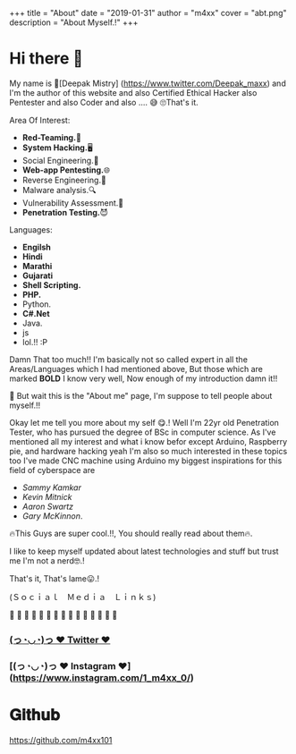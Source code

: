 +++
title = "About"
date = "2019-01-31"
author = "m4xx"
cover = "abt.png"
description = "About Myself.!"
+++

# Hi there  🔗

My name is 👤[Deepak Mistry] (https://www.twitter.com/Deepak_maxx) and I'm the author of this website and also Certified Ethical Hacker also Pentester and also Coder and also .... 😅  🙄That's it.

Area Of Interest:

- **Red-Teaming.**🛑
- **System Hacking.**🖥
- Social Engineering.🧸
- **Web-app Pentesting.**🌐
- Reverse Engineering.🔄
- Malware analysis.🔍
- Vulnerability Assessment.📝
- **Penetration Testing.**😈

Languages:

- **Engilsh**
- **Hindi**
- **Marathi**
- **Gujarati**
- **Shell Scripting.**
- **PHP.**
- Python.
- **C#.Net**
- Java.
- js
- lol.!! :P

Damn That too much!! I'm basically not so called expert in all the Areas/Languages which I had mentioned above, But those which are marked **BOLD** I know very well, Now enough of my introduction damn it!!

🤔 But wait this is the "About me" page, I'm suppose to tell people about myself.!!

Okay let me tell you more about my self 😋.!
Well I'm 22yr old Penetration Tester, who has pursued  the degree of BSc in computer science. 
As I've mentioned all my interest and what i know befor except Arduino, Raspberry pie, and hardware hacking yeah I'm also so much interested in these topics too I've made CNC machine using Arduino my biggest inspirations for this field of cyberspace are

- *Sammy Kamkar*
- *Kevin Mitnick*
- *Aaron Swartz*
- *Gary McKinnon*.

🔥This Guys are super cool.!!, You should really read about them🔥.

I like to keep myself updated about latest technologies and stuff but trust me I'm not a nerd🤓.! 

That's it, That's lame😛.!

(Ｓｏｃｉａｌ　Ｍｅｄｉａ　Ｌｉｎｋｓ)

🔽 🔽 🔽 🔽 🔽 🔽 🔽 🔽 🔽 🔽  🔽 🔽 🔽 🔽 🔽 
### [(っ◔◡◔)っ ♥ Twitter ♥](https://www.twitter.com/Deepak_maxx)

### [(っ◔◡◔)っ ♥ Instagram ♥] (https://www.instagram.com/1_m4xx_0/)

# 𝐆𝐢𝐭𝐡𝐮𝐛
https://github.com/m4xx101